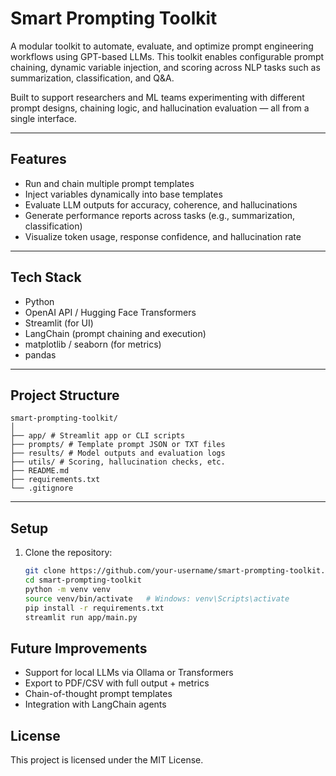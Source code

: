 # Smart Prompting Toolkit

A modular toolkit to automate, evaluate, and optimize prompt engineering workflows using GPT-based LLMs. This toolkit enables configurable prompt chaining, dynamic variable injection, and scoring across NLP tasks such as summarization, classification, and Q&A.

Built to support researchers and ML teams experimenting with different prompt designs, chaining logic, and hallucination evaluation — all from a single interface.

---

## Features

- Run and chain multiple prompt templates
- Inject variables dynamically into base templates
- Evaluate LLM outputs for accuracy, coherence, and hallucinations
- Generate performance reports across tasks (e.g., summarization, classification)
- Visualize token usage, response confidence, and hallucination rate

---

## Tech Stack

- Python
- OpenAI API / Hugging Face Transformers
- Streamlit (for UI)
- LangChain (prompt chaining and execution)
- matplotlib / seaborn (for metrics)
- pandas

---

## Project Structure

    smart-prompting-toolkit/
    │
    ├── app/ # Streamlit app or CLI scripts
    ├── prompts/ # Template prompt JSON or TXT files
    ├── results/ # Model outputs and evaluation logs
    ├── utils/ # Scoring, hallucination checks, etc.
    ├── README.md
    ├── requirements.txt
    └── .gitignore


---

## Setup

1. Clone the repository:
    ```bash
    git clone https://github.com/your-username/smart-prompting-toolkit.git
    cd smart-prompting-toolkit
    python -m venv venv
    source venv/bin/activate   # Windows: venv\Scripts\activate
    pip install -r requirements.txt
    streamlit run app/main.py 

## Future Improvements

- Support for local LLMs via Ollama or Transformers
- Export to PDF/CSV with full output + metrics
- Chain-of-thought prompt templates
- Integration with LangChain agents



## License

This project is licensed under the MIT License.








